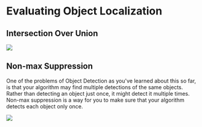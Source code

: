 # Evaluating Object Localization

## Intersection Over Union

![](../.gitbook/assets/screen-shot-2020-09-24-at-3.37.41-pm.png)

## Non-max Suppression

One of the problems of Object Detection as you've learned about this so far, is that your algorithm may find multiple detections of the same objects. Rather than detecting an object just once, it might detect it multiple times. Non-max suppression is a way for you to make sure that your algorithm detects each object only once.

![](../.gitbook/assets/screen-shot-2020-09-24-at-3.47.07-pm.png)
